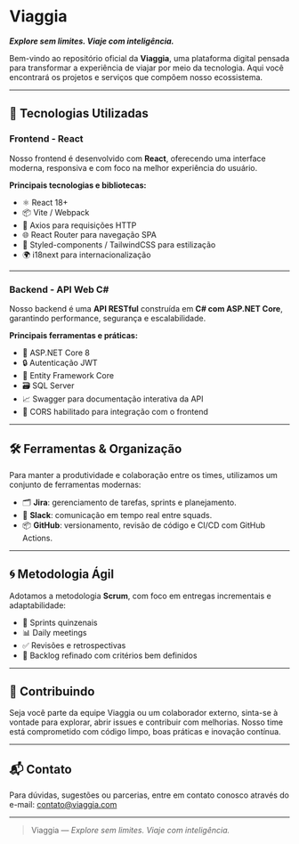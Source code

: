 # Viaggia 

**_Explore sem limites. Viaje com inteligência._**

Bem-vindo ao repositório oficial da **Viaggia**, uma plataforma digital pensada para transformar a experiência de viajar por meio da tecnologia. Aqui você encontrará os projetos e serviços que compõem nosso ecossistema.

---

## 🔧 Tecnologias Utilizadas

### Frontend - React

Nosso frontend é desenvolvido com **React**, oferecendo uma interface moderna, responsiva e com foco na melhor experiência do usuário.

**Principais tecnologias e bibliotecas:**
- ⚛️ React 18+
- 📦 Vite / Webpack
- 🔄 Axios para requisições HTTP
- 🌐 React Router para navegação SPA
- 💅 Styled-components / TailwindCSS para estilização
- 🌍 i18next para internacionalização

---

### Backend - API Web C#

Nosso backend é uma **API RESTful** construída em **C# com ASP.NET Core**, garantindo performance, segurança e escalabilidade.

**Principais ferramentas e práticas:**
- 🔧 ASP.NET Core 8
- 🔒 Autenticação JWT
- 🧰 Entity Framework Core
- 🗃️ SQL Server
- 📈 Swagger para documentação interativa da API
- 📡 CORS habilitado para integração com o frontend

---

## 🛠️ Ferramentas & Organização

Para manter a produtividade e colaboração entre os times, utilizamos um conjunto de ferramentas modernas:

- 🗂️ **Jira**: gerenciamento de tarefas, sprints e planejamento.
- 💬 **Slack**: comunicação em tempo real entre squads.
- 📦 **GitHub**: versionamento, revisão de código e CI/CD com GitHub Actions.

---

## 🌀 Metodologia Ágil

Adotamos a metodologia **Scrum**, com foco em entregas incrementais e adaptabilidade:

- 📅 Sprints quinzenais
- 📊 Daily meetings
- ✅ Revisões e retrospectivas
- 📌 Backlog refinado com critérios bem definidos

---

## 🤝 Contribuindo

Seja você parte da equipe Viaggia ou um colaborador externo, sinta-se à vontade para explorar, abrir issues e contribuir com melhorias. Nosso time está comprometido com código limpo, boas práticas e inovação contínua.

---

## 📬 Contato

Para dúvidas, sugestões ou parcerias, entre em contato conosco através do e-mail: [contato@viaggia.com](mailto:contato@viaggia.com)

---

> Viaggia — *Explore sem limites. Viaje com inteligência.*

